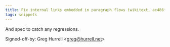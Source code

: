 ```yaml
---
title: Fix internal links embedded in paragraph flows (wikitext, ac486f3)
tags: snippets
---
```


And spec to catch any regressions.

Signed-off-by: Greg Hurrell &lt;greg@hurrell.net&gt;
